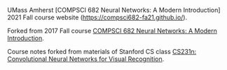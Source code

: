 UMass Amherst [COMPSCI 682 Neural Networks: A Modern Introduction] 2021 Fall course website (https://compsci682-fa21.github.io/).

Forked from 2017 Fall course [COMPSCI 682 Neural Networks: A Modern Introduction](https://compsci682.github.io/).

Course notes forked from materials of Stanford CS class [CS231n: Convolutional Neural Networks for Visual Recognition](http://vision.stanford.edu/teaching/cs231n/). 
